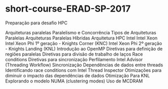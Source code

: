 # short-course-ERAD-SP-2017

Preparação para desafio HPC

Arquiteturas paralelas
  Paralelismo e Concorrência
  Tipos de Arquiteturas Paralelas 
  Arquiteturas Paralelas Híbridas
Arquitetura HPC Intel 
  Intel Xeon 
  Intel Xeon Phi 1º geração - Knights Corner (KNC)
  Intel Xeon Phi 2º geração - Knights Landing (KNL)
Introdução ao OpenMP
  Diretivas para definição de regiões paralelas
  Diretivas para divisão de trabalho de laços
  Race conditions
  Diretivas para sincronização
Perfilamento
  Intel Advisor (Threading Workflow) 
Sincronização
  Dependências de dados entre threads
  Identificando race conditions com Intel Thread Inspector
  Otimizações para diminuir o impacto das dependências de dados
Otimização Para KNL
  Explorando o modelo NUMA (clustering modes)
  Uso de MCDRAM
  
